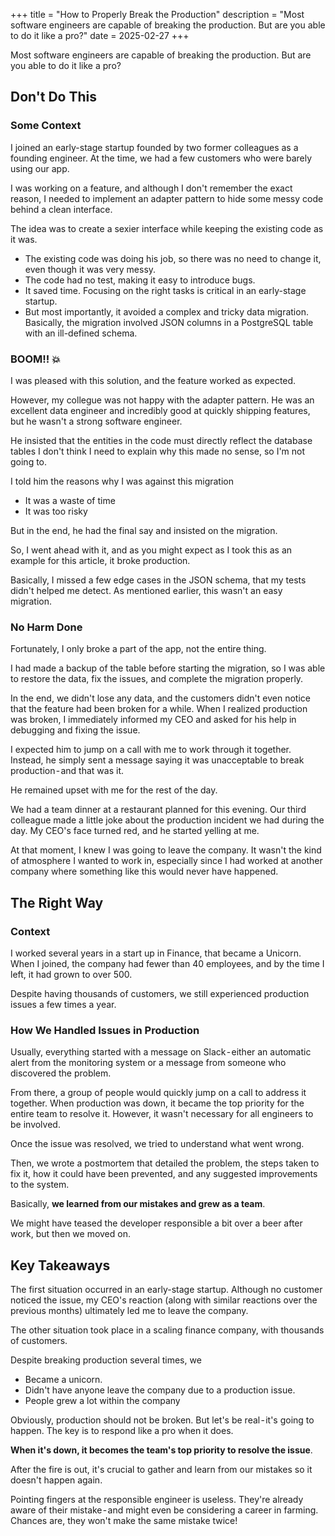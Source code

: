 +++
title = "How to Properly Break the Production"
description = "Most software engineers are capable of breaking the production. But are you able to do it like a pro?"
date = 2025-02-27
+++

Most software engineers are capable of breaking the production. But are you able to do it like a pro?

## Don't Do This

### Some Context

I joined an early-stage startup founded by two former colleagues as a founding engineer. At the time, we had a few customers who were barely using our app.  

I was working on a feature, and although I don't remember the exact reason, I needed to implement an adapter pattern to hide some messy code behind a clean interface.  

The idea was to create a sexier interface while keeping the existing code as it was.  
* The existing code was doing his job, so there was no need to change it, even though it was very messy.  
* The code had no test, making it easy to introduce bugs.  
* It saved time. Focusing on the right tasks is critical in an early-stage startup.  
* But most importantly, it avoided a complex and tricky data migration. Basically, the migration involved JSON columns in a PostgreSQL table with an ill-defined schema.  

### BOOM!! 💥

I was pleased with this solution, and the feature worked as expected.

However, my collegue was not happy with the adapter pattern. He was an excellent data engineer and incredibly good at quickly shipping features, but he wasn't a strong software engineer.

He insisted that the entities in the code must directly reflect the database tables I don't think I need to explain why this made no sense, so I'm not going to.

I told him the reasons why I was against this migration
* It was a waste of time
* It was too risky

But in the end, he had the final say and insisted on the migration.

So, I went ahead with it, and as you might expect as I took this as an example for this article, it broke production.

Basically, I missed a few edge cases in the JSON schema, that my tests didn't helped me detect. As mentioned earlier, this wasn't an easy migration.

### No Harm Done

Fortunately, I only broke a part of the app, not the entire thing.

I had made a backup of the table before starting the migration, so I was able to restore the data, fix the issues, and complete the migration properly.

In the end, we didn't lose any data, and the customers didn't even notice that the feature had been broken for a while.
When I realized production was broken, I immediately informed my CEO and asked for his help in debugging and fixing the issue.

I expected him to jump on a call with me to work through it together. Instead, he simply sent a message saying it was unacceptable to break production - and that was it.

He remained upset with me for the rest of the day.

We had a team dinner at a restaurant planned for this evening. Our third colleague made a little joke about the production incident we had during the day. My CEO's face turned red, and he started yelling at me.

At that moment, I knew I was going to leave the company. It wasn't the kind of atmosphere I wanted to work in, especially since I had worked at another company where something like this would never have happened.

## The Right Way

### Context

I worked several years in a start up in Finance, that became a Unicorn. When I joined, the company had fewer than 40 employees, and by the time I left, it had grown to over 500.

Despite having thousands of customers, we still experienced production issues a few times a year.

### How We Handled Issues in Production

Usually, everything started with a message on Slack - either an automatic alert from the monitoring system or a message from someone who discovered the problem.

From there, a group of people would quickly jump on a call to address it together. When production was down, it became the top priority for the entire team to resolve it. However, it wasn't necessary for all engineers to be involved.

Once the issue was resolved, we tried to understand what went wrong.

Then, we wrote a postmortem that detailed the problem, the steps taken to fix it, how it could have been prevented, and any suggested improvements to the system.

Basically, **we learned from our mistakes and grew as a team**.

We might have teased the developer responsible a bit over a beer after work, but then we moved on.

## Key Takeaways

The first situation occurred in an early-stage startup. Although no customer noticed the issue, my CEO's reaction (along with similar reactions over the previous months) ultimately led me to leave the company.

The other situation took place in a scaling finance company, with thousands of customers.

Despite breaking production several times, we
* Became a unicorn.
* Didn't have anyone leave the company due to a production issue.
* People grew a lot within the company

Obviously, production should not be broken. But let's be real - it's going to happen. The key is to respond like a pro when it does.

**When it's down, it becomes the team's top priority to resolve the issue**.

After the fire is out, it's crucial to gather and learn from our mistakes so it doesn't happen again.

Pointing fingers at the responsible engineer is useless. They're already aware of their mistake - and might even be considering a career in farming. Chances are, they won't make the same mistake twice!